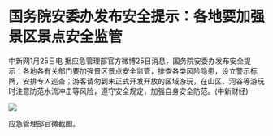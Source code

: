 # 国务院安委办发布安全提示：各地要加强景区景点安全监管

中新网1月25日电
据应急管理部官方微博25日消息，国务院安委办发布安全提示：各地各有关部门要加强景区景点安全监管，排查各类风险隐患，设立警示标牌，安排专人巡查；游客请勿到未正式开发开放的区域游玩，在山区、河谷等游玩时注意防范水流冲击等风险，遵守安全规定，加强自身安全防范。(中新财经)

![](https://inews.gtimg.com/newsapp_bt/0/15626598637/1000)

应急管理部官微截图。


